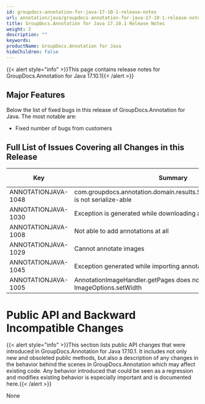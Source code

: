 ```yaml
---
id: groupdocs-annotation-for-java-17-10-1-release-notes
url: annotation/java/groupdocs-annotation-for-java-17-10-1-release-notes
title: GroupDocs.Annotation for Java 17.10.1 Release Notes
weight: 2
description: ""
keywords: 
productName: GroupDocs.Annotation for Java
hideChildren: False
---
```

{{< alert style="info" >}}This page contains release notes for GroupDocs.Annotation for Java 17.10.1{{< /alert >}}

## Major Features

Below the list of fixed bugs in this release of GroupDocs.Annotation for Java. The most notable are:

*   Fixed number of bugs from customers

## Full List of Issues Covering all Changes in this Release

| Key | Summary | Issue Type |
| --- | --- | --- |
| ANNOTATIONJAVA-1048 | com.groupdocs.annotation.domain.results.SaveAnnotationTextResult is not serialize-able | Bug |
| ANNOTATIONJAVA-1030 | Exception is generated while downloading annotated pdf document | Bug |
| ANNOTATIONJAVA-1008 | Not able to add annotations at all | Bug |
| ANNOTATIONJAVA-1029 | Cannot annotate images | Bug |
| ANNOTATIONJAVA-1045 | Exception generated while importing annotation from diagram | Bug |
| ANNOTATIONJAVA-1005 | AnnotationImageHandler.getPages does not respect ImageOptions.setWidth | Bug |

# Public API and Backward Incompatible Changes

{{< alert style="info" >}}This section lists public API changes that were introduced in GroupDocs.Annotation for Java 17.10.1. It includes not only new and obsoleted public methods, but also a description of any changes in the behavior behind the scenes in GroupDocs.Annotation which may affect existing code. Any behavior introduced that could be seen as a regression and modifies existing behavior is especially important and is documented here.{{< /alert >}}

None
